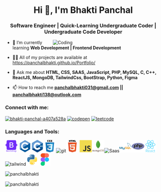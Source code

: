 <h1 align="center">Hi 👋, I'm Bhakti Panchal</h1>
<h3 align="center">Software Engineer |  Quick-Learning Undergraduate Coder  | Undergraduate Code Developer</h3>
<img alt="Coding" width="350px" align="right" src="https://user-images.githubusercontent.com/74038190/219923809-b86dc415-a0c2-4a38-bc88-ad6cf06395a8.gif">

- 🌱 I’m currently learning **Web Development | Frontend Development**

- 👨‍💻 All of my projects are available at https://panchalbhakti.github.io/Portfolio/

- 💬 Ask me about **HTML, CSS, SAAS, JavaScript, PHP, MySQL, C, C++, ReactJS, MongoDB, TailwindCss, BootStrap, Python, Figma**

- 📫 How to reach me **panchalbhakti031@gmail.com || panchalbhakti138@outlook.com**

<h3 align="left">Connect with me:</h3>
<p align="left">
<a href="https://linkedin.com/in/bhakti-panchal-a407a528a" target="blank"><img align="center" src="https://raw.githubusercontent.com/rahuldkjain/github-profile-readme-generator/master/src/images/icons/Social/linked-in-alt.svg" alt="bhakti-panchal-a407a528a" height="30" width="40" /></a> <a href="https://codepen.io/Bhakti-Panchal" target="blank"><img align="center" src="https://avatars.githubusercontent.com/u/1545643?s=200&v=4" alt="codepen" width="40" height="40"/></a> <a href="https://leetcode.com/u/panchalbhakti/" target="blank"><img align="center" src="https://upload.wikimedia.org/wikipedia/commons/8/8e/LeetCode_Logo_1.png" alt="leetcode" width="40" height="40"/></a> </p>

<h3 align="left">Languages and Tools:</h3>
<p align="left"><img src="https://raw.githubusercontent.com/devicons/devicon/master/icons/bootstrap/bootstrap-plain-wordmark.svg" alt="bootstrap" width="40" height="40"/> <img src="https://raw.githubusercontent.com/devicons/devicon/master/icons/c/c-original.svg" alt="c" width="40" height="40"/><img src="https://raw.githubusercontent.com/devicons/devicon/master/icons/cplusplus/cplusplus-original.svg" alt="cplusplus" width="40" height="40"/><img src="https://raw.githubusercontent.com/devicons/devicon/master/icons/css3/css3-original-wordmark.svg" alt="css3" width="40" height="40"/><img src="https://www.vectorlogo.zone/logos/git-scm/git-scm-icon.svg" alt="git" width="40" height="40"/><img src="https://raw.githubusercontent.com/devicons/devicon/master/icons/html5/html5-original-wordmark.svg" alt="html5" width="40" height="40"/> <img src="https://raw.githubusercontent.com/devicons/devicon/master/icons/javascript/javascript-original.svg" alt="javascript" width="40" height="40"/><img src="https://raw.githubusercontent.com/devicons/devicon/master/icons/mongodb/mongodb-original-wordmark.svg" alt="mongodb" width="40" height="40"/><img src="https://raw.githubusercontent.com/devicons/devicon/master/icons/sass/sass-original-wordmark.svg" alt="Saas" width="40" height="40"/><img src="https://raw.githubusercontent.com/devicons/devicon/master/icons/mysql/mysql-original-wordmark.svg" alt="mysql" width="40" height="40"/><!--<img src="https://raw.githubusercontent.com/devicons/devicon/master/icons/nodejs/nodejs-original-wordmark.svg" alt="nodejs" width="40" height="40"/>--><img src="https://raw.githubusercontent.com/devicons/devicon/master/icons/php/php-original.svg" alt="php" width="40" height="40"/><img src="https://raw.githubusercontent.com/devicons/devicon/master/icons/react/react-original-wordmark.svg" alt="react" width="40" height="40"/><img src="https://www.vectorlogo.zone/logos/tailwindcss/tailwindcss-icon.svg" alt="tailwind" width="40" height="40"/><img src="https://raw.githubusercontent.com/devicons/devicon/master/icons/python/python-original.svg" alt="tailwind" width="40" height="40"/><img src="https://raw.githubusercontent.com/devicons/devicon/master/icons/figma/figma-original.svg" alt="c" width="40" height="40"/> </p>

<p><img align="center" src="https://github-readme-stats.vercel.app/api/top-langs?username=panchalbhakti&show_icons=true&locale=en&layout=compact" alt="panchalbhakti" /></p>

<p><img align="center" src="https://github-readme-streak-stats.herokuapp.com/?user=panchalbhakti&" alt="panchalbhakti" />


